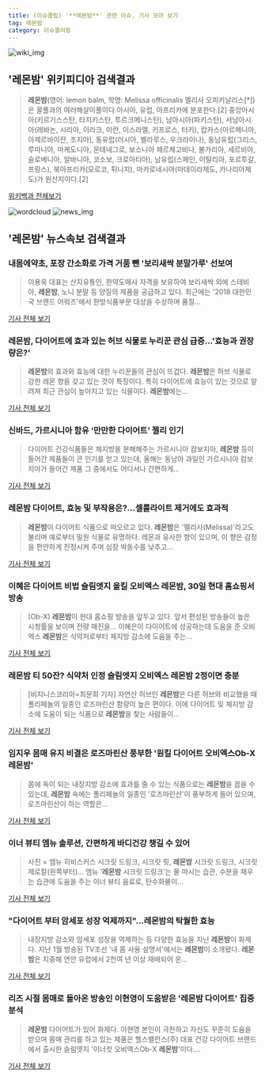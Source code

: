 ```yaml
---
title: (이슈클립) '**레몬밤**' 관련 이슈, 기사 모아 보기
tag: 레몬밤
category: 이슈클리핑
---
```

![wiki_img](https://user-images.githubusercontent.com/42597476/44503234-41136a80-a6d0-11e8-9071-6fc6418eafe4.png)
## **'**레몬밤**'** 위키피디아 검색결과
>**레몬밤**(영어: lemon balm, 학명: Melissa officinalis 멜리사 오피키날리스[*])은 꿀풀과의 여러해살이풀이다.아시아, 유럽, 아프리카에 분포한다.[2] 중앙아시아(키르기스스탄, 타지키스탄, 투르크메니스탄), 남아시아(파키스탄), 서남아시아(레바논, 시리아, 이라크, 이란, 이스라엘, 키프로스, 터키), 캅카스(아르메니아, 아제르바이잔, 조지아), 동유럽(러시아, 벨라루스, 우크라이나), 동남유럽(그리스, 루마니아, 마케도니아, 몬테네그로, 보스니아 헤르체고비나, 불가리아, 세르비아, 슬로베니아, 알바니아, 코소보, 크로아티아), 남유럽(스페인, 이탈리아, 포르투갈, 프랑스), 북아프리카(모로코, 튀니지), 마카로네시아(마데이라제도, 카나리아제도)가 원산지이다.[2]

<a href="https://ko.wikipedia.org/wiki/레몬밤" target="_blank">위키백과 전체보기</a>

![wordcloud](https://s3.ap-northeast-2.amazonaws.com/lyrics101-wordcloud/2018-08-29-1535506293.png)
![news_img](https://user-images.githubusercontent.com/42597476/44507050-1206f400-a6e4-11e8-8d98-7ffbfebb353f.png)
## **'**레몬밤**'** 뉴스속보 검색결과
### 내몸에약초, 포장 간소화로 가격 거품 뺀 '보리새싹 분말가루' 선보여 

>이용욱 대표는 산지유통인, 한약도매사 자격을 보유하여 보리새싹 외에 스테비아, **레몬밤**, 노니 분말 등 양질의 제품을 공급하고 있다. 최근에는 '2018 대한민국 브랜드 어워즈'에서 한방식품부문 대상을 수상하며 품질...

<a href="http://www.nbntv.co.kr/news/articleView.html?idxno=116097" target="_blank">기사 전체 보기</a>

### **레몬밤**, 다이어트에 효과 있는 허브 식물로 누리꾼 관심 급증…'효능과 권장량은?'

>**레몬밤**의 효과와 효능에 대한 누리꾼들의 관심이 뜨겁다. **레몬밤**은 허브 식물로 강한 레몬 향을 갖고 있는 것이 특징이다. 특히 다이어트에 효능이 있는 것으로 알려져 최근 관심이 높아지고 있는 식물이다. **레몬밤**에는...

<a href="http://www.topstarnews.net/news/articleView.html?idxno=471892" target="_blank">기사 전체 보기</a>

### 신바드, 가르시니아 함유 ‘만만한 다이어트’ 젤리 인기

>다이어트 건강식품들은 체지방을 분해해주는 가르시니아 캄보지아, **레몬밤** 등이 들어간 제품들이 큰 인기를 얻고 있는데, 올해는 동남아 과일인 가르시니아 캄보지아가 들어간 제품 그 중에서도 어디서나 간편하게...

<a href="http://www.inews24.com/php/news_view.php?g_serial=1120593&g_menu=022500&rrf=nv" target="_blank">기사 전체 보기</a>

### **레몬밤** 다이어트, 효능 및 부작용은?…셀룰라이트 제거에도 효과적

>**레몬밤**이 다이어트 식품으로 떠오르고 있다.   **레몬밤**은 '멜리사(Melissa)'라고도 불리며 예로부터 밀원 식물로 유명하다.   레몬과 유사한 향이 있으며, 이 향은 감정을 편안하게 진정시켜 주며 심장 박동수를 낮추고...

<a href="http://www.topstarnews.net/news/articleView.html?idxno=470932" target="_blank">기사 전체 보기</a>

### 이혜은 다이어트 비법 슬림엣지 올킬 오비엑스 **레몬밤**, 30일 현대 홈쇼핑서 방송

>(Ob-X) **레몬밤**이 현대 홈쇼핑 방송을 앞두고 있다. 앞서 편성된 방송들이 높은 시청률을 보이며 전량 매진을... 이혜은이 다이어트에 성공하는데 도움을 준 오비엑스 **레몬밤**은 식약처로부터 체지방 감소에 도움을 주는...

<a href="http://newsbrite.net/sub_read.html?uid=17810&section=sc8" target="_blank">기사 전체 보기</a>

### **레몬밤** 티 50잔? 식약처 인정 슬림엣지 오비엑스 **레몬밤** 2정이면 충분

>[비지니스코리아=최문희 기자] 자연산 허브인 **레몬밤**은 다른 허브와 비교했을 때 폴리페놀의 일종인 로즈마린산 함량이 높은 편이다. 이에 다이어트 및 체지방 감소에 도움이 되는 식품으로 **레몬밤**을 찾는 사람들이...

<a href="http://www.businesskorea.co.kr/news/articleView.html?idxno=24567" target="_blank">기사 전체 보기</a>

### 임지우 몸매 유지 비결은 로즈마린산 풍부한 '원킬 다이어트 오비엑스Ob-X **레몬밤**'

>몸에 독이 되는 내장지방 감소에 효과를 줄 수 있는 식품으로는 **레몬밤**을 꼽을 수 있는데, **레몬밤** 속에는 폴리페놀의 일종인 '로즈마린산'이 풍부하게 들어 있으며, 로즈마린산이 하는 역할은...

<a href="http://www.sjpost.co.kr/news/articleView.html?idxno=34329" target="_blank">기사 전체 보기</a>

### 이너 뷰티 엠뉴 솔루션, 간편하게 바디건강 챙길 수 있어

>사진 = 엠뉴 히비스커스 시크릿 드링크, 시크릿 핏, **레몬밤** 시크릿 드링크, 시크릿 제로칼(왼쪽부터)... 엠뉴 ‘**레몬밤** 시크릿 드링크’는 물 마시는 습관, 수분을 채우는 습관에 도움을 주는 이너 뷰티 음료로, 탄수화물이...

<a href="http://www.tourtimes.net/sub_read.html?uid=49878&section=sc40" target="_blank">기사 전체 보기</a>

### "다이어트 부터 암세포 성장 억제까지"…**레몬밤**의 탁월한 효능

>내장지방 감소와 암세포 성장을 억제하는 등 다양한 효능을 지닌 **레몬밤**이 화제다. 지난 1월 방송된 TV조선 '내 몸 사용 설명서'에서는 **레몬밤**이 소개됐다. **레몬밤**은 지중해 연안 유럽에서 2천여 년 이상 재배되어 온...

<a href="http://www.topstarnews.net/news/articleView.html?idxno=469832" target="_blank">기사 전체 보기</a>

### 리즈 시절 몸매로 돌아온 방송인 이현영이 도움받은 '**레몬밤** 다이어트' 집중 분석

>**레몬밤** 다이어트가 있어 화제다. 이현영 본인이 극찬하고 자신도 꾸준히 도움을 받으며 몸매 관리를 하고 있는 제품은 헬스밸런스(주) 대표 건강 다이어트 브랜드에서 출시한 슬림엣지 '이너컷 오비엑스Ob-X **레몬밤**'이다....

<a href="http://www.ggilbo.com/news/articleView.html?idxno=538524" target="_blank">기사 전체 보기</a>



